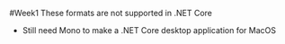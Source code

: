 #Week1 
These formats are not supported in .NET Core
- Still need Mono to make a .NET Core desktop application for MacOS